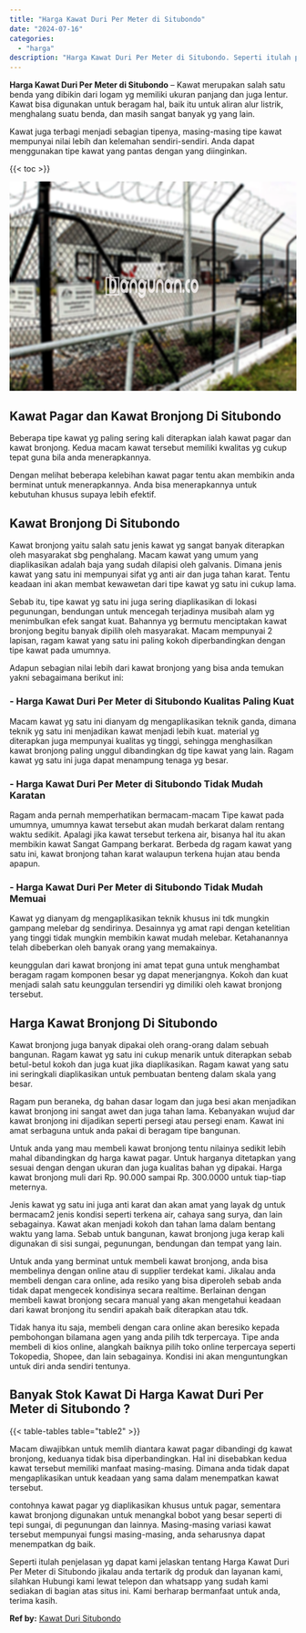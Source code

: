 ```yaml
---
title: "Harga Kawat Duri Per Meter di Situbondo"
date: "2024-07-16"
categories: 
  - "harga"
description: "Harga Kawat Duri Per Meter di Situbondo. Seperti itulah penjelasan yg dapat kami jelaskan tentang Harga Kawat Duri Per Meter di Situbondo jikalau anda tertar..."
---
```


**Harga Kawat Duri Per Meter di Situbondo** – Kawat merupakan salah satu benda yang dibikin dari logam yg memiliki ukuran panjang dan juga lentur. Kawat bisa digunakan untuk beragam hal, baik itu untuk aliran alur listrik, menghalang suatu benda, dan masih sangat banyak yg yang lain.

Kawat juga terbagi menjadi sebagian tipenya, masing-masing tipe kawat mempunyai nilai lebih dan kelemahan sendiri-sendiri. Anda dapat menggunakan tipe kawat yang pantas dengan yang diinginkan.

{{< toc >}}

![Harga Kawat Duri Per Meter di Situbondo](/images/jual-kawat-murah04.png)

## Kawat Pagar dan Kawat Bronjong Di Situbondo

Beberapa tipe kawat yg paling sering kali diterapkan ialah kawat pagar dan kawat bronjong. Kedua macam kawat tersebut memiliki kwalitas yg cukup tepat guna bila anda menerapkannya.

Dengan melihat beberapa kelebihan kawat pagar tentu akan membikin anda berminat untuk menerapkannya. Anda bisa menerapkannya untuk kebutuhan khusus supaya lebih efektif.

## Kawat Bronjong Di Situbondo

Kawat bronjong yaitu salah satu jenis kawat yg sangat banyak diterapkan oleh masyarakat sbg penghalang. Macam kawat yang umum yang diaplikasikan adalah baja yang sudah dilapisi oleh galvanis. Dimana jenis kawat yang satu ini mempunyai sifat yg anti air dan juga tahan karat. Tentu keadaan ini akan membat kewawetan dari tipe kawat yg satu ini cukup lama.

Sebab itu, tipe kawat yg satu ini juga sering diaplikasikan di lokasi pegunungan, bendungan untuk mencegah terjadinya musibah alam yg menimbulkan efek sangat kuat. Bahannya yg bermutu menciptakan kawat bronjong begitu banyak dipilih oleh masyarakat. Macam mempunyai 2 lapisan, ragam kawat yang satu ini paling kokoh diperbandingkan dengan tipe kawat pada umumnya.

Adapun sebagian nilai lebih dari kawat bronjong yang bisa anda temukan yakni sebagaimana berikut ini:

### \- Harga Kawat Duri Per Meter di Situbondo Kualitas Paling Kuat

Macam kawat yg satu ini dianyam dg mengaplikasikan teknik ganda, dimana teknik yg satu ini menjadikan kawat menjadi lebih kuat. material yg diterapkan juga mempunyai kualitas yg tinggi, sehingga menghasilkan kawat bronjong paling unggul dibandingkan dg tipe kawat yang lain. Ragam kawat yg satu ini juga dapat menampung tenaga yg besar.

### \- Harga Kawat Duri Per Meter di Situbondo Tidak Mudah Karatan

Ragam anda pernah memperhatikan bermacam-macam Tipe kawat pada umumnya, umumnya kawat tersebut akan mudah berkarat dalam rentang waktu sedikit. Apalagi jika kawat tersebut terkena air, bisanya hal itu akan membikin kawat Sangat Gampang berkarat. Berbeda dg ragam kawat yang satu ini, kawat bronjong tahan karat walaupun terkena hujan atau benda apapun.

### \- Harga Kawat Duri Per Meter di Situbondo Tidak Mudah Memuai

Kawat yg dianyam dg mengaplikasikan teknik khusus ini tdk mungkin gampang melebar dg sendirinya. Desainnya yg amat rapi dengan ketelitian yang tinggi tidak mungkin membikin kawat mudah melebar. Ketahanannya telah dibeberkan oleh banyak orang yang memakainya.

keunggulan dari kawat bronjong ini amat tepat guna untuk menghambat beragam ragam komponen besar yg dapat menerjangnya. Kokoh dan kuat menjadi salah satu keunggulan tersendiri yg dimiliki oleh kawat bronjong tersebut.

## Harga Kawat Bronjong Di Situbondo

Kawat bronjong juga banyak dipakai oleh orang-orang dalam sebuah bangunan. Ragam kawat yg satu ini cukup menarik untuk diterapkan sebab betul-betul kokoh dan juga kuat jika diaplikasikan. Ragam kawat yang satu ini seringkali diaplikasikan untuk pembuatan benteng dalam skala yang besar.

Ragam pun beraneka, dg bahan dasar logam dan juga besi akan menjadikan kawat bronjong ini sangat awet dan juga tahan lama. Kebanyakan wujud dar kawat bronjong ini dijadikan seperti persegi atau persegi enam. Kawat ini amat serbaguna untuk anda pakai di beragam tipe bangunan.

Untuk anda yang mau membeli kawat bronjong tentu nilainya sedikit lebih mahal dibandingkan dg harga kawat pagar. Untuk harganya ditetapkan yang sesuai dengan dengan ukuran dan juga kualitas bahan yg dipakai. Harga kawat bronjong muli dari Rp. 90.000 sampai Rp. 300.0000 untuk tiap-tiap meternya.

Jenis kawat yg satu ini juga anti karat dan akan amat yang layak dg untuk bermacam2 jenis kondisi seperti terkena air, cahaya sang surya, dan lain sebagainya. Kawat akan menjadi kokoh dan tahan lama dalam bentang waktu yang lama. Sebab untuk bangunan, kawat bronjong juga kerap kali digunakan di sisi sungai, pegunungan, bendungan dan tempat yang lain.

Untuk anda yang berminat untuk membeli kawat bronjong, anda bisa membelinya dengan online atau di supplier terdekat kami. Jikalau anda membeli dengan cara online, ada resiko yang bisa diperoleh sebab anda tidak dapat mengecek kondisinya secara realtime. Berlainan dengan membeli kawat bronjong secara manual yang akan mengetahui keadaan dari kawat bronjong itu sendiri apakah baik diterapkan atau tdk.

Tidak hanya itu saja, membeli dengan cara online akan beresiko kepada pembohongan bilamana agen yang anda pilih tdk terpercaya. Tipe anda membeli di kios online, alangkah baiknya pilih toko online terpercaya seperti Tokopedia, Shopee, dan lain sebagainya. Kondisi ini akan menguntungkan untuk diri anda sendiri tentunya.

## Banyak Stok Kawat Di Harga Kawat Duri Per Meter di Situbondo ?

{{< table-tables table="table2" >}}

Macam diwajibkan untuk memlih diantara kawat pagar dibandingi dg kawat bronjong, keduanya tidak bisa diperbandingkan. Hal ini disebabkan kedua kawat tersebut memiliki manfaat masing-masing. Dimana anda tidak dapat mengaplikasikan untuk keadaan yang sama dalam menempatkan kawat tersebut.

contohnya kawat pagar yg diaplikasikan khusus untuk pagar, sementara kawat bronjong digunakan untuk menangkal bobot yang besar seperti di tepi sungai, di pegunungan dan lainnya. Masing-masing variasi kawat tersebut mempunyai fungsi masing-masing, anda seharusnya dapat menempatkan dg baik.

Seperti itulah penjelasan yg dapat kami jelaskan tentang Harga Kawat Duri Per Meter di Situbondo jikalau anda tertarik dg produk dan layanan kami, silahkan Hubungi kami lewat telepon dan whatsapp yang sudah kami sediakan di bagian atas situs ini. Kami berharap bermanfaat untuk anda, terima kasih.

**Ref by:** [Kawat Duri Situbondo](https://id.wikipedia.org/wiki/Kawat)

